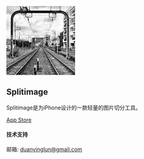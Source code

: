 ![](https://github.com/little2s/splitimage-tech-support/raw/main/appicon.png)

## Splitimage
Splitimage是为iPhone设计的一款轻量的图片切分工具。

[App Store](https://apps.apple.com/cn/app/splitimage/id1553431312)

#### 技术支持
邮箱: duanyinglun@gmail.com
